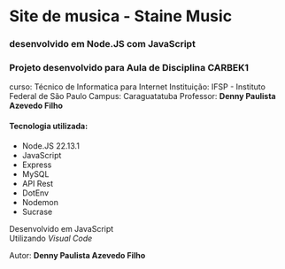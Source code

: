 # Site de musica - Staine Music
### desenvolvido em Node.JS com JavaScript

### Projeto desenvolvido para Aula de Disciplina CARBEK1
curso: Técnico de Informatica para Internet
Instituição: IFSP - Instituto Federal de São Paulo
Campus: Caraguatatuba
Professor: **Denny Paulista Azevedo Filho**

#### Tecnologia utilizada:

- Node.JS 22.13.1
- JavaScript
- Express
- MySQL
- API Rest
- DotEnv
- Nodemon
- Sucrase

Desenvolvido em JavaScript  
Utilizando _Visual Code_

Autor: **Denny Paulista Azevedo Filho**